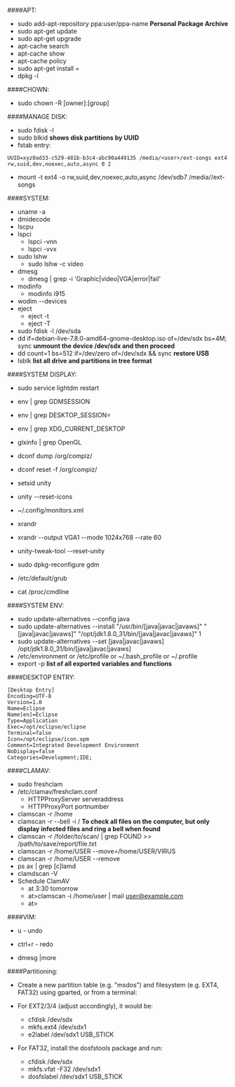 ####APT:
* sudo add-apt-repository ppa:user/ppa-name              __Personal Package Archive__
* sudo apt-get update
* sudo apt-get upgrade
* apt-cache search <pkg>
* apt-cache show <pkg>
* apt-cache policy <pkg>
* sudo apt-get install <pkg>=<version>
* dpkg -l <pkg>

####CHOWN:
* sudo chown -R [owner]:[group] <dir>

####MANAGE DISK:
* sudo fdisk -l
* sudo blkid __shows disk partitions by UUID__
* fstab entry: 
```
UUID=xyz0ad33-c529-481b-b3c4-abc90a449135 /media/<user>/ext-songs ext4 rw,suid,dev,noexec,auto,async 0 2
```
* mount -t ext4 -o rw,suid,dev,noexec,auto,async /dev/sdb7 /media/<user>/ext-songs

####SYSTEM:
* uname -a
* dmidecode
* lscpu
* lspci
  * lspci -vnn
  * lspci -vvx
* sudo lshw
  * sudo lshw -c video
* dmesg
  * dmesg | grep -i 'Graphic\|video\|VGA\|error\|fail'
* modinfo
  * modinfo i915
* wodim --devices
* eject
  * eject -t
  * eject -T
* sudo fdisk -l /dev/sda
* dd if=debian-live-7.8.0-amd64-gnome-desktop.iso of=/dev/sdx bs=4M; sync                __unmount the device /dev/sdx and then proceed__
* dd count=1 bs=512 if=/dev/zero of=/dev/sdx && sync       __restore USB__
* lsblk   __list all drive and partitions in tree format__

####SYSTEM DISPLAY:
* sudo service lightdm restart
* env | grep GDMSESSION
* env | grep DESKTOP_SESSION=
* env | grep XDG_CURRENT_DESKTOP
* glxinfo | grep OpenGL

* dconf dump /org/compiz/
* dconf reset -f /org/compiz/
* setsid unity
* unity --reset-icons

* ~/.config/monitors.xml

* xrandr
* xrandr --output VGA1 --mode 1024x768 --rate 60

* unity-tweak-tool --reset-unity

* sudo dpkg-reconfigure gdm

* /etc/default/grub
* cat /proc/cmdline

####SYSTEM ENV:
* sudo update-alternatives --config java
* sudo update-alternatives --install "/usr/bin/[java|javac|javaws]" "[java|javac|javaws]" "/opt/jdk1.8.0_31/bin/[java|javac|javaws]" 1
* sudo update-alternatives --set [java|javac|javaws] /opt/jdk1.8.0_31/bin/[java|javac|javaws]
* /etc/environment or /etc/profile or ~/.bash_profile or ~/.profile
* export -p __list of all exported variables and functions__

####DESKTOP ENTRY:
```
[Desktop Entry]
Encoding=UTF-8
Version=1.0
Name=Eclipse
Name[en]=Eclipse
Type=Application
Exec=/opt/eclipse/eclipse
Terminal=false
Icon=/opt/eclipse/icon.xpm
Comment=Integrated Development Environment
NoDisplay=false
Categories=Development;IDE;
```
####CLAMAV:
* sudo freshclam
* /etc/clamav/freshclam.conf
  * HTTPProxyServer serveraddress
  * HTTPProxyPort portnumber 
* clamscan -r /home
* clamscan -r --bell -i / __To check all files on the computer, but only display infected files and ring a bell when found__
* clamscan -r /folder/to/scan/ | grep FOUND >> /path/to/save/report/file.txt 
* clamscan -r /home/USER --move=/home/USER/VIRUS 
* clamscan -r /home/USER --remove
* ps ax | grep [c]lamd
* clamdscan -V
* Schedule ClamAV
  * at 3:30 tomorrow
  * at>clamscan -i /home/user | mail user@example.com
  * at> <CTRL-D> 

####VIM:
* u - undo
* ctrl+r - redo

* dmesg |more

####Partitioning:
* Create a new partition table (e.g. "msdos") and filesystem (e.g. EXT4, FAT32) using gparted, or from a terminal:
* For EXT2/3/4 (adjust accordingly), it would be:
  * cfdisk /dev/sdx
  * mkfs.ext4 /dev/sdx1
  * e2label /dev/sdx1 USB_STICK

* For FAT32, install the dosfstools package and run:
  * cfdisk /dev/sdx
  * mkfs.vfat -F32 /dev/sdx1
  * dosfslabel /dev/sdx1 USB_STICK
